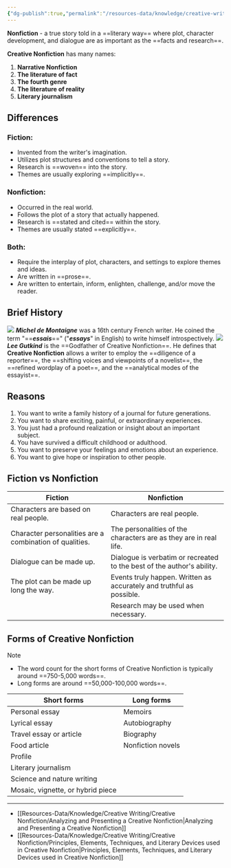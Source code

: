 ```yaml
---
{"dg-publish":true,"permalink":"/resources-data/knowledge/creative-writing/creative-nonfiction/"}
---
```


**Nonfiction** - a true story told in a ==literary way== where plot, character development, and dialogue are as important as the ==facts and research==. 

**Creative Nonfiction** has many names:
1. **Narrative Nonfiction**
2. **The literature of fact**
3. **The fourth genre**
4. **The literature of reality**
5. **Literary journalism**

## Differences
### Fiction:
* Invented from the writer's imagination.
* Utilizes plot structures and conventions to tell a story.
* Research is ==woven== into the story.
* Themes are usually exploring ==implicitly==.
### Nonfiction:
* Occurred in the real world.
* Follows the plot of a story that actually happened.
* Research is ==stated and cited== within the story.
* Themes are usually stated ==explicitly==.
### Both:
* Require the interplay of plot, characters, and settings to explore themes and ideas.
* Are written in ==prose==.
* Are written to entertain, inform, enlighten, challenge, and/or move the reader.

## Brief History
![](https://upload.wikimedia.org/wikipedia/commons/5/5a/Portrait_of_Michel_de_Montaigne%2C_circa_unknown.jpg)
***Michel de Montaigne*** was a 16th century French writer. He coined the term "==***essais***==" ("***essays***" in English) to write himself introspectively.
![](https://upload.wikimedia.org/wikipedia/commons/8/86/Head-Shot-Closed-Jacket-2015.jpg)
***Lee Gutkind*** is the ==Godfather of Creative Nonfiction==. He defines that **Creative Nonfiction** allows a writer to employ the ==diligence of a reporter==, the ==shifting voices and viewpoints of a novelist==, the ==refined wordplay of a poet==, and the ==analytical modes of the essayist==.

## Reasons
1. You want to write a family history of a journal for future generations.
2. You want to share exciting, painful, or extraordinary experiences.
3. You just had a profound realization or insight about an important subject.
4. You have survived a difficult childhood or adulthood.
5. You want to preserve your feelings and emotions about an experience.
6. You want to give hope or inspiration to other people.

## Fiction vs Nonfiction
| **Fiction**                                             | **Nonfiction**                                                         |
| ------------------------------------------------------- | ---------------------------------------------------------------------- |
| Characters are based on real people.                    | Characters are real people.                                            |
| Character personalities are a combination of qualities. | The personalities of the characters are as they are in real life.      |
| Dialogue can be made up.                                | Dialogue is verbatim or recreated to the best of the author's ability. |
| The plot can be made up long the way.                   | Events truly happen. Written as accurately and truthful as possible.   |
|                                                         | Research may be used when necessary.                                   |
## Forms of Creative Nonfiction

> [!note]
> * The word count for the short forms of Creative Nonfiction is typically around ==750-5,000 words==.
> * Long forms are around ==50,000-100,000 words==.

| Short forms                       | Long forms        |
| --------------------------------- | ----------------- |
| Personal essay                    | Memoirs           |
| Lyrical essay                     | Autobiography     |
| Travel essay or article           | Biography         |
| Food article                      | Nonfiction novels |
| Profile                           |                   |
| Literary journalism               |                   |
| Science and nature writing        |                   |
| Mosaic, vignette, or hybrid piece |                   |

** **
* [[Resources-Data/Knowledge/Creative Writing/Creative Nonfiction/Analyzing and Presenting a Creative Nonfiction\|Analyzing and Presenting a Creative Nonfiction]]
* [[Resources-Data/Knowledge/Creative Writing/Creative Nonfiction/Principles, Elements, Techniques, and Literary Devices used in Creative Nonfiction\|Principles, Elements, Techniques, and Literary Devices used in Creative Nonfiction]]


